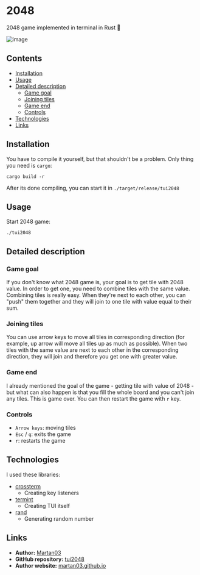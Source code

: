 # 2048

2048 game implemented in terminal in Rust 🦀

![image](https://github.com/Martan03/tui2048/assets/46300167/94f0b49e-2dc6-4bcf-a054-ce9690dd60dc)

## Contents
- [Installation](#installation)
- [Usage](#usage)
- [Detailed description](#detailed-description)
    - [Game goal](#game-goal)
    - [Joining tiles](#joining-tiles)
    - [Game end](#game-end)
    - [Controls](#controls)
- [Technologies](#technologies)
- [Links](#links)

## Installation
You have to compile it yourself, but that shouldn't be a problem. Only thing
you need is `cargo`:
```
cargo build -r
```
After its done compiling, you can start it in `./target/release/tui2048`

## Usage
Start 2048 game:
```
./tui2048
```

## Detailed description

### Game goal

If you don't know what 2048 game is, your goal is to get tile with 2048 value.
In order to get one, you need to combine tiles with the same value. Combining
tiles is really easy. When they're next to each other, you can "push" them
together and they will join to one tile with value equal to their sum.

### Joining tiles

You can use arrow keys to move all tiles in corresponding direction (for
example, up arrow will move all tiles up as much as possible). When two tiles
with the same value are next to each other in the corresponding direction, they
will join and therefore you get one with greater value.

### Game end

I already mentioned the goal of the game - getting tile with value of 2048 -
but what can also happen is that you fill the whole board and you can't join
any tiles. This is game over. You can then restart the game with `r` key.

### Controls
- `Arrow keys`: moving tiles
- `Esc` / `q`: exits the game
- `r`: restarts the game

## Technologies
I used these libraries:
- [crossterm](https://crates.io/crates/crossterm)
  - Creating key listeners
- [termint](https://crates.io/crates/termint)
  - Creating TUI itself
- [rand](https://crates.io/crates/rand)
  - Generating random number

## Links

- **Author:** [Martan03](https://github.com/Martan03)
- **GitHub repository:** [tui2048](https://github.com/Martan03/tui2048)
- **Author website:** [martan03.github.io](https://martan03.github.io)

